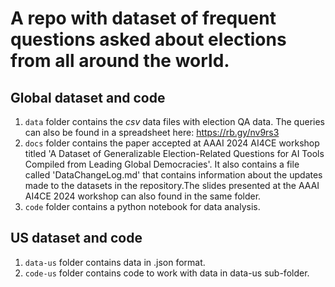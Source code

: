 # A repo with dataset of frequent questions asked about elections from all around the world.

## Global dataset and code
1. `data` folder contains the _csv_ data files with election QA data. The queries can also be found in a spreadsheet here: https://rb.gy/nv9rs3
2. `docs` folder contains the paper accepted at AAAI 2024 AI4CE workshop titled 'A Dataset of Generalizable Election-Related Questions for AI Tools Compiled from Leading Global Democracies'. It also contains a file called 'DataChangeLog.md' that contains information about the updates made to the datasets in the repository.The slides presented at the AAAI AI4CE 2024 workshop can also found in the same folder.
3. `code` folder contains a python notebook for data analysis.

## US dataset and code
1. `data-us` folder contains data in .json format.
2. `code-us` folder contains code to work with data in data-us sub-folder.
